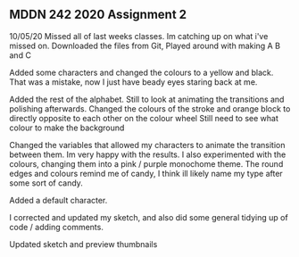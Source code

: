 ## MDDN 242 2020 Assignment 2

10/05/20
Missed all of last weeks classes. Im catching up on what i've missed on.
Downloaded the files from Git, Played around with making A B and C 

Added some characters and changed the colours to a yellow and black. That was a mistake, now I just have beady eyes staring back at me. 

Added the rest of the alphabet. Still to look at animating the transitions and polishing afterwards. 
Changed the colours of the stroke and orange block to directly opposite to each other on the colour wheel
Still need to see what colour to make the background

Changed the variables that allowed my characters to animate the transition between them. 
Im very happy with the results. I also experimented with the colours, changing them into a pink / purple
monochome theme. The round edges and colours remind me of candy, I think ill likely name my type after
some sort of candy. 

Added a default character.

I corrected and updated my sketch, and also did some general tidying up of code / adding comments.

Updated sketch and preview thumbnails  